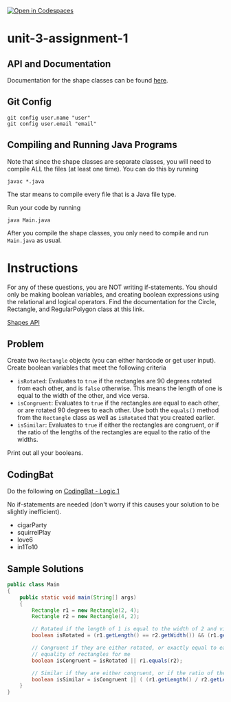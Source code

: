[![Open in Codespaces](https://classroom.github.com/assets/launch-codespace-2972f46106e565e64193e422d61a12cf1da4916b45550586e14ef0a7c637dd04.svg)](https://classroom.github.com/open-in-codespaces?assignment_repo_id=20954543)
# unit-3-assignment-1

## API and Documentation
Documentation for the shape classes can be found [here](https://coderunner.projectstem.org/docs/shapes/index.html).

## Git Config
```
git config user.name "user"
git config user.email "email"
```

## Compiling and Running Java Programs
Note that since the shape classes are separate classes, you will need to compile ALL the files (at least one time).  You can do this by running
```
javac *.java
```
The star means to compile every file that is a Java file type.

Run your code by running
```
java Main.java
```

After you compile the shape classes, you only need to compile and run `Main.java` as usual.

# Instructions  

For any of these questions, you are NOT writing if-statements.  You should only be making boolean variables, and creating boolean expressions using the relational and logical operators.  Find the documentation for the Circle, Rectangle, and RegularPolygon class at this link.

[Shapes API](https://coderunner.projectstem.org/docs/shapes/index.html?_ga=2.85318812.489019979.1697552509-1811407564.1697552446)

## Problem
Create two `Rectangle` objects (you can either hardcode or get user input).  Create boolean variables that meet the following criteria

 - `isRotated`: Evaluates to `true` if the rectangles are 90 degrees rotated from each other, and is `false` otherwise.  This means the length of one is equal to the width of the other, and vice versa.
 - `isCongruent`: Evaluates to `true` if the rectangles are equal to each other, or are rotated 90 degrees to each other.  Use both the `equals()` method from the `Rectangle` class as well as `isRotated` that you created earlier.
 - `isSimilar`: Evaluates to `true` if either the rectangles are congruent, or if the ratio of the lengths of the rectangles are equal to the ratio of the widths.

Print out all your booleans.

## CodingBat
Do the following on [CodingBat - Logic 1](https://codingbat.com/java/Logic-1)

No if-statements are needed (don't worry if this causes your solution to be slightly inefficient).
 - cigarParty
 - squirrelPlay
 - love6
 - in1To10

## Sample Solutions
```java
public class Main
{
	public static void main(String[] args)
	{
		Rectangle r1 = new Rectangle(2, 4);
		Rectangle r2 = new Rectangle(4, 2);

		// Rotated if the length of 1 is equal to the width of 2 and vice versa
		boolean isRotated = (r1.getLength() == r2.getWidth()) && (r1.getWidth() == r2.getLength());

		// Congruent if they are either rotated, or exactly equal to each other; equals() from the Rectangle class will check
		// equality of rectangles for me
		boolean isCongruent = isRotated || r1.equals(r2);

		// Similar if they are either congruent, or if the ratio of the lengths is equal to the ratio of the widths
		boolean isSimilar = isCongruent || ( (r1.getLength() / r2.getLength()) == (r1.getWidth() / r2.getWidth()) ) ;
	}
}
```
